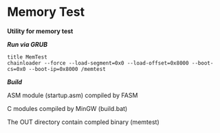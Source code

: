 # Memory Test
**Utility for memory test**

***Run via GRUB***
```
title MemTest
chainloader --force --load-segment=0x0 --load-offset=0x8000 --boot-cs=0x0 --boot-ip=0x8000 /memtest
```

***Build***

ASM module (startup.asm) compiled by FASM

C modules compiled by MinGW (build.bat)

The OUT directory contain compled binary (memtest)
